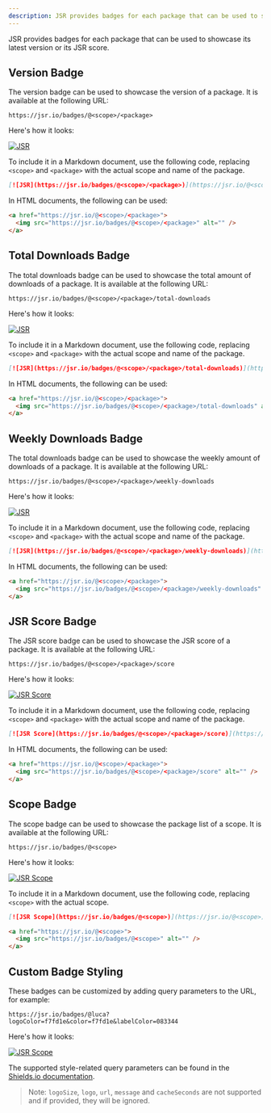 ```yaml
---
description: JSR provides badges for each package that can be used to showcase its latest version or its JSR score.
---
```


JSR provides badges for each package that can be used to showcase its latest
version or its JSR score.

## Version Badge

The version badge can be used to showcase the version of a package. It is
available at the following URL:

```
https://jsr.io/badges/@<scope>/<package>
```

Here's how it looks:

[![JSR](https://jsr.io/badges/@luca/flag)](https://jsr.io/@luca/flag)

To include it in a Markdown document, use the following code, replacing
`<scope>` and `<package>` with the actual scope and name of the package.

```markdown
[![JSR](https://jsr.io/badges/@<scope>/<package>)](https://jsr.io/@<scope>/<package>)
```

In HTML documents, the following can be used:

```html
<a href="https://jsr.io/@<scope>/<package>">
  <img src="https://jsr.io/badges/@<scope>/<package>" alt="" />
</a>
```

## Total Downloads Badge

The total downloads badge can be used to showcase the total amount of downloads of a package. It is
available at the following URL:

```
https://jsr.io/badges/@<scope>/<package>/total-downloads
```

Here's how it looks:

[![JSR](https://jsr.io/badges/@luca/flag/total-downloads)](https://jsr.io/@luca/flag)

To include it in a Markdown document, use the following code, replacing
`<scope>` and `<package>` with the actual scope and name of the package.

```markdown
[![JSR](https://jsr.io/badges/@<scope>/<package>/total-downloads)](https://jsr.io/@<scope>/<package>)
```

In HTML documents, the following can be used:

```html
<a href="https://jsr.io/@<scope>/<package>">
  <img src="https://jsr.io/badges/@<scope>/<package>/total-downloads" alt="" />
</a>
```

## Weekly Downloads Badge

The total downloads badge can be used to showcase the weekly amount of downloads of a package. It is
available at the following URL:

```
https://jsr.io/badges/@<scope>/<package>/weekly-downloads
```

Here's how it looks:

[![JSR](https://jsr.io/badges/@luca/flag/weekly-downloads)](https://jsr.io/@luca/flag)

To include it in a Markdown document, use the following code, replacing
`<scope>` and `<package>` with the actual scope and name of the package.

```markdown
[![JSR](https://jsr.io/badges/@<scope>/<package>/weekly-downloads)](https://jsr.io/@<scope>/<package>)
```

In HTML documents, the following can be used:

```html
<a href="https://jsr.io/@<scope>/<package>">
  <img src="https://jsr.io/badges/@<scope>/<package>/weekly-downloads" alt="" />
</a>
```

## JSR Score Badge

The JSR score badge can be used to showcase the JSR score of a package. It is
available at the following URL:

```
https://jsr.io/badges/@<scope>/<package>/score
```

Here's how it looks:

[![JSR Score](https://jsr.io/badges/@luca/flag/score)](https://jsr.io/@luca/flag)

To include it in a Markdown document, use the following code, replacing
`<scope>` and `<package>` with the actual scope and name of the package.

```markdown
[![JSR Score](https://jsr.io/badges/@<scope>/<package>/score)](https://jsr.io/@<scope>/<package>)
```

In HTML documents, the following can be used:

```html
<a href="https://jsr.io/@<scope>/<package>">
  <img src="https://jsr.io/badges/@<scope>/<package>/score" alt="" />
</a>
```

## Scope Badge

The scope badge can be used to showcase the package list of a scope. It is
available at the following URL:

```
https://jsr.io/badges/@<scope>
```

Here's how it looks:

[![JSR Scope](https://jsr.io/badges/@luca)](https://jsr.io/@luca)

To include it in a Markdown document, use the following code, replacing
`<scope>` with the actual scope.

```markdown
[![JSR Scope](https://jsr.io/badges/@<scope>)](https://jsr.io/@<scope>)
```

```html
<a href="https://jsr.io/@<scope>">
  <img src="https://jsr.io/badges/@<scope>" alt="" />
</a>
```

## Custom Badge Styling

These badges can be customized by adding query parameters to the URL, for
example:

```
https://jsr.io/badges/@luca?logoColor=f7fd1e&color=f7fd1e&labelColor=083344
```

Here's how it looks:

[![JSR Scope](https://jsr.io/badges/@luca?logoColor=f7fd1e&color=f7fd1e&labelColor=083344)](https://jsr.io/@luca)

The supported style-related query parameters can be found in the
[Shields.io documentation](https://shields.io/badges/endpoint-badge#:~:text=Query%20Parameters).

> Note: `logoSize`, `logo`, `url`, `message` and `cacheSeconds` are not
> supported and if provided, they will be ignored.
